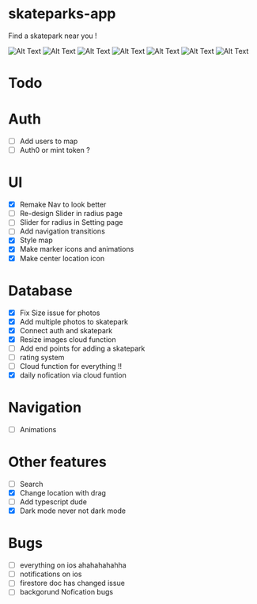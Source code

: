 # skateparks-app

Find a skatepark near you !

![Alt Text](./screenshots/startup.png)
![Alt Text](./screenshots/login.png)
![Alt Text](./screenshots/cards.png)
![Alt Text](./screenshots/park.png)
![Alt Text](./screenshots/radius.png)
![Alt Text](./screenshots/setting2.png)
![Alt Text](./screenshots/darkmode2.png)

# Todo

# Auth 

- [ ] Add users to map 
- [ ] Auth0 or mint token ?

# UI 

- [X] Remake Nav to look better
- [ ] Re-design Slider in radius page 
- [ ] Slider for radius in Setting page
- [ ] Add navigation transitions 
- [X] Style map 
- [X] Make marker icons and animations
- [X] Make center location icon

# Database 

- [X] Fix Size issue for photos 
- [X] Add multiple photos to skatepark
- [X] Connect auth and skatepark 
- [X] Resize images cloud function 
- [ ] Add end points for adding a skatepark 
- [ ] rating system 
- [ ] Cloud function for everything !!
- [X] daily nofication via cloud funtion

# Navigation

- [ ] Animations

# Other features 

- [ ] Search 
- [X] Change location with drag 
- [ ] Add typescript dude
- [X] Dark mode never not dark mode

# Bugs 

- [ ] everything on ios ahahahahahha
- [ ] notifications on ios 
- [ ] firestore doc has changed issue
- [ ] backgorund Nofication bugs